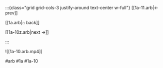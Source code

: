 :::{class="grid grid-cols-3 justify-around text-center w-full"}
[[1a-11.arb|← prev]]

[[1a.arb|⌂ back]]

[[1a-10z.arb|next →]]

:::

![[1a-10.arb.mp4]]

#arb #1a #1a-10